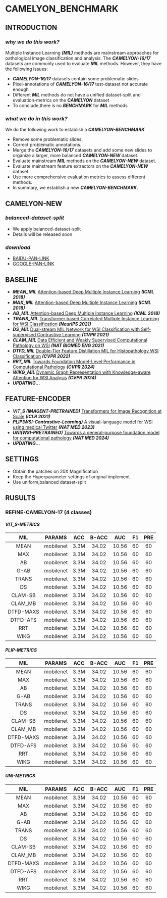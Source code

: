 # CAMELYON_BENCHMARK
## INTRODUCTION
### *why we do this work?*
Multiple Instance Learning **_(MIL)_** methods are mainstream approaches for pathological image classification and analysis.
The ***CAMELYON-16/17*** datasets are commonly used to evaluate ***MIL*** methods. 
However, they have the following issues:
* **_CAMELYON-16/17_** datasets contain some problematic slides
* Pixel-annotations of **_CAMELYON-16/17_** test-dataset not accurate enough
* Different **_MIL_** methods do not have a unified dataset-split and evaluation-metrics on the ***CAMELYON*** dataset
* To conclude,there is no ***BENCHMARK*** for ***MIL*** methods
### *what we do in this work?*
We do the following work to establish a ***CAMELYON-BENCHMARK***
* Remove some problematic slides.
* Correct problematic annotations.
* Merge the **_CAMELYON-16/17_** datasets and add some new slides to organize a larger, more balanced **_CAMELYON-NEW_** dataset.
* Evaluate mainstream ***MIL*** methods on the **_CAMELYON-NEW_** dataset.
* Evaluate mainstream feature extractors on the **_CAMELYON-NEW_** dataset.
* Use more comprehensive evaluation metrics to assess different methods.
* In summary, we establish a new **_CAMELYON-BENCHMARK_**.

## CAMELYON-NEW
### *balanced-dataset-split* 
* We apply balanced-dataset-split
* Details will be released soon
### *download*
* [BAIDU-PAN-LINK](https://github.com/lingxitong/CAMELYON_BENCHMARK/edit/main/README.md)
* [GOOGLE-PAN-LINK](https://github.com/lingxitong/CAMELYON_BENCHMARK/edit/main/README.md)
## BASELINE
* ***MEAN_MIL*** [Attention-based Deep Multiple Instance Learning](https://arxiv.org/abs/1802.04712) ***(ICML 2018)*** 
* ***MAX_MIL*** [Attention-based Deep Multiple Instance Learning](https://arxiv.org/abs/1802.04712) ***(ICML 2018)*** 
* ***AB_MIL*** [Attention-based Deep Multiple Instance Learning](https://arxiv.org/abs/1802.04712) ***(ICML 2018)*** 
* ***TRANS_MIL*** [Transformer based Correlated Multiple Instance Learning for WSI Classification](https://arxiv.org/abs/2106.00908) ***(NeurIPS 2021)***
* ***DS_MIL*** [Dual-stream MIL Network for WSI Classification with Self-supervised Contrastive Learning](https://arxiv.org/abs/2011.08939) ***(CVPR 2021)***
* ***CLAM_MIL*** [Data Efficient and Weakly Supervised Computational Pathology on WSI](https://arxiv.org/abs/2004.09666) ***(NAT BIOMED ENG 2021)***
* ***DTFD_MIL*** [Double-Tier Feature Distillation MIL for Histopathology WSI Classification](https://arxiv.org/abs/2203.12081) ***(CVPR 2022)***
* ***RRT_MIL*** [Towards Foundation Model-Level Performance in Computational Pathology](https://arxiv.org/abs/2402.17228) ***(CVPR 2024)***
* ***WIKG_MIL*** [Dynamic Graph Representation with Knowledge-aware Attention for WSI Analysis](https://arxiv.org/abs/2403.07719) ***(CVPR 2024)***
* ***UPDATING...***

## FEATURE-ENCODER
* ***VIT_S (IMAGENT-PRETRAINED)*** [Transformers for Image Recognition at Scale](https://arxiv.org/abs/2010.11929) ***(ICLR 2021)*** 
* ***PLIP(WSI-Contrastive-Learning)*** [A visual–language model for WSI using medical Twitter](https://www.nature.com/articles/s41591-023-02504-3) ***(NAT MED 2023)***
* ***UNI(WSI-PRETRAINED)*** [Towards a general-purpose foundation model for computational pathology](https://www.nature.com/articles/s41591-024-02857-3) ***(NAT MED 2024)***
* ***UPDATING...***

  
## SETTINGS
* Obtain the patches on 20X Magnification
* Keep the Hyperparameter settings of original implement
* Use uniform,balanced dataset-split


## RUSULTS
### REFINE-CAMELYON-17 (4 classes)
#### *VIT_S-METRICS*

|MIL|PARAMS|ACC|B-ACC|AUC|F1|PRE|
|:-----:|:-----:|:----:|:------:|:------:|:-------------:|:--------------:|
|MEAN|mobilenet|3.3M|34.02|10.56|60|60|
|MAX|mobilenet|3.3M|34.02|10.56|60|60|
|AB|mobilenet|3.3M|34.02|10.56|60|60|
|G-AB|mobilenet|3.3M|34.02|10.56|60|60|
|TRANS|mobilenet|3.3M|34.02|10.56|60|60|
|DS|mobilenet|3.3M|34.02|10.56|60|60|
|CLAM-SB|mobilenet|3.3M|34.02|10.56|60|60|
|CLAM_MB|mobilenet|3.3M|34.02|10.56|60|60|
|DTFD-MAXS|mobilenet|3.3M|34.02|10.56|60|60|
|DTFD-AFS|mobilenet|3.3M|34.02|10.56|60|60|
|RRT|mobilenet|3.3M|34.02|10.56|60|60|
|WIKG|mobilenet|3.3M|34.02|10.56|60|60|

#### *PLIP-METRICS*

|MIL|PARAMS|ACC|B-ACC|AUC|F1|PRE|
|:-----:|:-----:|:----:|:------:|:------:|:-------------:|:--------------:|
|MEAN|mobilenet|3.3M|34.02|10.56|60|60|
|MAX|mobilenet|3.3M|34.02|10.56|60|60|
|AB|mobilenet|3.3M|34.02|10.56|60|60|
|G-AB|mobilenet|3.3M|34.02|10.56|60|60|
|TRANS|mobilenet|3.3M|34.02|10.56|60|60|
|DS|mobilenet|3.3M|34.02|10.56|60|60|
|CLAM-SB|mobilenet|3.3M|34.02|10.56|60|60|
|CLAM_MB|mobilenet|3.3M|34.02|10.56|60|60|
|DTFD-MAXS|mobilenet|3.3M|34.02|10.56|60|60|
|DTFD-AFS|mobilenet|3.3M|34.02|10.56|60|60|
|RRT|mobilenet|3.3M|34.02|10.56|60|60|
|WIKG|mobilenet|3.3M|34.02|10.56|60|60|

#### *UNI-METRICS*

|MIL|PARAMS|ACC|B-ACC|AUC|F1|PRE|
|:-----:|:-----:|:----:|:------:|:------:|:-------------:|:--------------:|
|MEAN|mobilenet|3.3M|34.02|10.56|60|60|
|MAX|mobilenet|3.3M|34.02|10.56|60|60|
|AB|mobilenet|3.3M|34.02|10.56|60|60|
|G-AB|mobilenet|3.3M|34.02|10.56|60|60|
|TRANS|mobilenet|3.3M|34.02|10.56|60|60|
|DS|mobilenet|3.3M|34.02|10.56|60|60|
|CLAM-SB|mobilenet|3.3M|34.02|10.56|60|60|
|CLAM_MB|mobilenet|3.3M|34.02|10.56|60|60|
|DTFD-MAXS|mobilenet|3.3M|34.02|10.56|60|60|
|DTFD-AFS|mobilenet|3.3M|34.02|10.56|60|60|
|RRT|mobilenet|3.3M|34.02|10.56|60|60|
|WIKG|mobilenet|3.3M|34.02|10.56|60|60|
